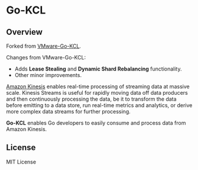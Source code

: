 # Go-KCL

## Overview

Forked from [VMware-Go-KCL](https://github.com/vmware/vmware-go-kcl).

Changes from VMware-Go-KCL:
- Adds **Lease Stealing** and **Dynamic Shard Rebalancing** functionality.
- Other minor improvements. 

[Amazon Kinesis](https://aws.amazon.com/kinesis/data-streams/)  enables real-time processing of streaming data at massive scale. Kinesis Streams is useful for rapidly moving data off data producers and then continuously processing the data, be it to transform the data before emitting to a data store, run real-time metrics and analytics, or derive more complex data streams for further processing.

**Go-KCL** enables Go developers to easily consume and process data from Amazon Kinesis.

## License

MIT License
